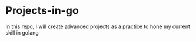 # Projects-in-go
In this repo, I will create advanced projects as a practice to hone my current skill in golang
